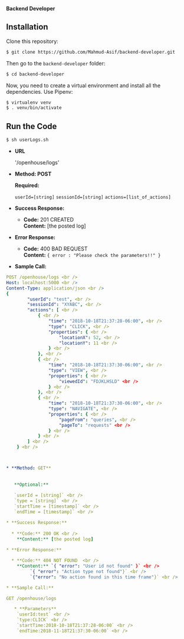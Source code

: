 




**Backend Developer**

## Installation

Clone this repository:

```bash
$ git clone https://github.com/Mahmud-Asif/backend-developer.git
```

Then go to the  `backend-developer` folder:

```bash
$ cd backend-developer
```

Now, you need to create a virtual environment and install all the dependencies. 
Use Pipenv:


```bash
$ virtualenv venv
$ . venv/bin/activate
```

## Run the Code

```bash
$ sh userLogs.sh
```


* **URL**

  '/openhouse/logs'

* **Method: POST**
  
  
   **Required:**
 
   `userId=[string]`
   `sessionId=[string]`
   `actions=[list_of_actions]`

* **Success Response:**
  

  * **Code:** 201 CREATED <br />
    **Content:** [the posted log]
 
* **Error Response:**

  * **Code:** 400 BAD REQUEST  <br />
    **Content:** `{ error : "Please check the parameters!!" }`

* **Sample Call:**

```yaml
POST /openhouse/logs <br />
Host: localhost:5000 <br />
Content-Type: application/json <br />
{
		"userId": "test", <br />
		"sessionId": "XYABC", <br />
		"actions": [ <br />
			{ <br />
				"time": "2018-10-18T21:37:28-06:00", <br />
				"type": "CLICK", <br />
				"properties": { <br />
					"locationX": 52, <br />
					"locationY": 11 <br />
				} <br />
			}, <br />
			{ <br />
				"time": "2018-10-18T21:37:30-06:00", <br />
				"type": "VIEW", <br />
				"properties": { <br />
					"viewedId": "FDJKLHSLD" <br />
				} <br />
			}, <br />
			{ <br />
				"time": "2018-10-18T21:37:30-06:00", <br />
				"type": "NAVIGATE", <br />
				"properties": { <br />
					"pageFrom": "queries", <br />
					"pageTo": "requests" <br />
				} <br />
			} <br />
		] <br />
	} <br />



* **Method: GET**
  
  
   **Optional:**
 
   `userId = [string]` <br />
   `type = [string]` <br />
   `startTime = [timestamp]` <br />
   `endTime = [timestamp]` <br />

* **Success Response:**
  
  * **Code:** 200 OK <br />
    **Content:** [the posted log]
 
* **Error Response:**

  * **Code:** 404 NOT FOUND  <br />
    **Content:** `{ "error": "User id not found" }` <br />
		 `{ "error": "Action type not found"}` <br />
		 `{"error": "No action found in this time frame"}` <br />

* **Sample Call:**

GET /openhouse/logs

   * **Parameters**
	`userId:test` <br />
	`type:CLICK` <br />
	`startTime:2018-10-18T21:37:28-06:00` <br />
	`endTime:2018-11-18T21:37:30-06:00` <br />


